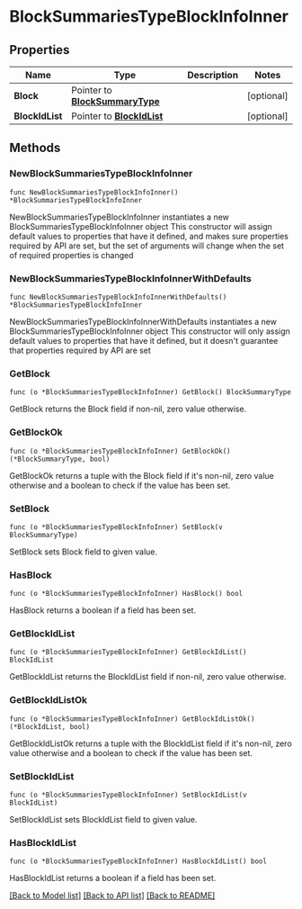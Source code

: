 # BlockSummariesTypeBlockInfoInner

## Properties

Name | Type | Description | Notes
------------ | ------------- | ------------- | -------------
**Block** | Pointer to [**BlockSummaryType**](BlockSummaryType.md) |  | [optional] 
**BlockIdList** | Pointer to [**BlockIdList**](BlockIdList.md) |  | [optional] 

## Methods

### NewBlockSummariesTypeBlockInfoInner

`func NewBlockSummariesTypeBlockInfoInner() *BlockSummariesTypeBlockInfoInner`

NewBlockSummariesTypeBlockInfoInner instantiates a new BlockSummariesTypeBlockInfoInner object
This constructor will assign default values to properties that have it defined,
and makes sure properties required by API are set, but the set of arguments
will change when the set of required properties is changed

### NewBlockSummariesTypeBlockInfoInnerWithDefaults

`func NewBlockSummariesTypeBlockInfoInnerWithDefaults() *BlockSummariesTypeBlockInfoInner`

NewBlockSummariesTypeBlockInfoInnerWithDefaults instantiates a new BlockSummariesTypeBlockInfoInner object
This constructor will only assign default values to properties that have it defined,
but it doesn't guarantee that properties required by API are set

### GetBlock

`func (o *BlockSummariesTypeBlockInfoInner) GetBlock() BlockSummaryType`

GetBlock returns the Block field if non-nil, zero value otherwise.

### GetBlockOk

`func (o *BlockSummariesTypeBlockInfoInner) GetBlockOk() (*BlockSummaryType, bool)`

GetBlockOk returns a tuple with the Block field if it's non-nil, zero value otherwise
and a boolean to check if the value has been set.

### SetBlock

`func (o *BlockSummariesTypeBlockInfoInner) SetBlock(v BlockSummaryType)`

SetBlock sets Block field to given value.

### HasBlock

`func (o *BlockSummariesTypeBlockInfoInner) HasBlock() bool`

HasBlock returns a boolean if a field has been set.

### GetBlockIdList

`func (o *BlockSummariesTypeBlockInfoInner) GetBlockIdList() BlockIdList`

GetBlockIdList returns the BlockIdList field if non-nil, zero value otherwise.

### GetBlockIdListOk

`func (o *BlockSummariesTypeBlockInfoInner) GetBlockIdListOk() (*BlockIdList, bool)`

GetBlockIdListOk returns a tuple with the BlockIdList field if it's non-nil, zero value otherwise
and a boolean to check if the value has been set.

### SetBlockIdList

`func (o *BlockSummariesTypeBlockInfoInner) SetBlockIdList(v BlockIdList)`

SetBlockIdList sets BlockIdList field to given value.

### HasBlockIdList

`func (o *BlockSummariesTypeBlockInfoInner) HasBlockIdList() bool`

HasBlockIdList returns a boolean if a field has been set.


[[Back to Model list]](../README.md#documentation-for-models) [[Back to API list]](../README.md#documentation-for-api-endpoints) [[Back to README]](../README.md)


